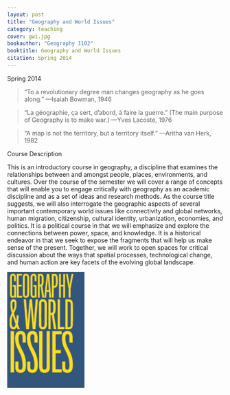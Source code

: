 ```yaml
---
layout: post
title: "Geography and World Issues"
category: teaching
cover: gwi.jpg
bookauthor: "Geography 1102"
booktitle: Geography and World Issues
citation: Spring 2014
---
```


Spring 2014


> “To a revolutionary degree man changes geography as he goes along.”
—Isaiah Bowman, 1946

> “La géographie, ça sert, d’abord, à faire la guerre.”
(The main purpose of Geography is to make war.)
—Yves Lacoste, 1976

> “A map is not the territory, but a territory itself.”
—Aritha van Herk, 1982

Course Description

This is an introductory course in geography, a discipline that examines the relationships between and amongst people, places, environments, and cultures. Over the course of the semester we will cover a range of concepts that will enable you to engage critically with geography as an academic discipline and as a set of ideas and research methods. As the course title suggests, we will also interrogate the geographic aspects of several important contemporary world issues like connectivity and global networks, human migration, citizenship, cultural identity, urbanization, economies, and politics. It is a political course in that we will emphasize and explore the connections between power, space, and knowledge. It is a historical endeavor in that we seek to expose the fragments that will help us make sense of the present. Together, we will work to open spaces for critical discussion about the ways that spatial processes, technological change, and human action are key facets of the evolving global landscape.

![Alt text](img/gwi.jpg)
